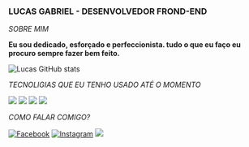### LUCAS GABRIEL - DESENVOLVEDOR FROND-END

*SOBRE MIM*

****Eu sou dedicado, esforçado e perfeccionista. tudo o que eu faço eu procuro sempre fazer bem feito.****

![Lucas GitHub stats](https://github-readme-stats.vercel.app/api?username=lucasgabrielgd7&theme=radical)

*TECNOLIGIAS QUE EU TENHO USADO ATÉ O MOMENTO*

[![](https://img.shields.io/badge/HTML5-E34F26?style=for-the-badge&logo=html5&logoColor=white)]()
[![](https://img.shields.io/badge/CSS3-1572B6?style=for-the-badge&logo=css3&logoColor=white)]()
[![](https://img.shields.io/badge/JavaScript-F7DF1E?style=for-the-badge&logo=javascript&logoColor=black)]()
[![](https://img.shields.io/badge/GIT-E44C30?style=for-the-badge&logo=git&logoColor=white)]()

*COMO FALAR COMIGO?*

[![Facebook](https://img.shields.io/badge/Facebook-1877F2?style=for-the-badge&logo=facebook&logoColor=white)](https://www.facebook.com/lucasgabriel.gomesdantas)
[![Instagram](https://img.shields.io/badge/Instagram-E4405F?style=for-the-badge&logo=instagram&logoColor=white)](https://www.instagram.com/lucasgabrielgomesdantas)
<a href = "mailto:lgabrielgomesdantas7@gmail.com"><img src="https://img.shields.io/badge/-Gmail-%23333?style=for-the-badge&logo=gmail&logoColor=white" target="_blank"></a>
